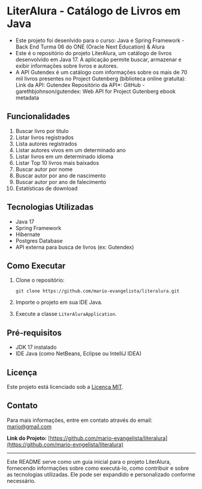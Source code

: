 # LiterAlura - Catálogo de Livros em Java

- Este projeto foi desenlvido para o curso: Java e Spring Framework - Back End Turma 06 do ONE (Oracle Next Education) & Alura
- Este é o repositório do projeto LiterAlura, um catálogo de livros desenvolvido em Java 17. A aplicação permite buscar, armazenar e exibir informações sobre livros e autores.
- A API Gutendex é um catálogo com informações sobre os mais de 70 mil livros presentes no Project Gutenberg (biblioteca online gratuita):
Link da API: Gutendex
Repositório da API*: GitHub - garethbjohnson/gutendex: Web API for Project Gutenberg ebook metadata

## Funcionalidades

1. Buscar livro por titulo
2. Listar livros registrados
3. Lista autores registrados
4. Listar autores vivos em um determinado ano
5. Listar livros em um determinado idioma
6. Listar Top 10 livros mais baixados
7. Buscar autor por nome
8. Buscar autor por ano de nascimento
9. Buscar autor por ano de falecimento
10. Estatísticas de download

## Tecnologias Utilizadas

- Java 17
- Spring Framework
- Hibernate
- Postgres Database
- API externa para busca de livros (ex: Gutendex)

## Como Executar

1. Clone o repositório:
   ```
   git clone https://github.com/mario-evangelista/literalura.git
   ```

2. Importe o projeto em sua IDE Java.

3. Execute a classe `LiterAluraApplication`.

## Pré-requisitos

- JDK 17 instalado
- IDE Java (como NetBeans, Eclipse ou IntelliJ IDEA)

## Licença

Este projeto está licenciado sob a [Licença MIT](LICENSE).

## Contato

Para mais informações, entre em contato através do email: mario@gmail.com

**Link do Projeto:** [https://github.com/mario-evangelista/literalura](https://github.com/mario-evngelista/literalura)

--- 

Este README serve como um guia inicial para o projeto LiterAlura, fornecendo informações sobre como executá-lo, como contribuir e sobre as tecnologias utilizadas. Ele pode ser expandido e personalizado conforme necessário.
